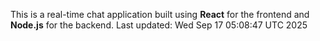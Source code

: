 This is a real-time chat application built using **React** for the frontend and **Node.js** for the backend.
Last updated: Wed Sep 17 05:08:47 UTC 2025
